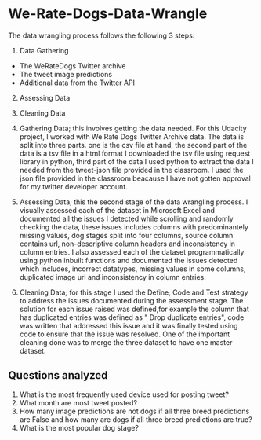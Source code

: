 # We-Rate-Dogs-Data-Wrangle
The data wrangling process follows the following 3 steps:

1. Data Gathering
- The WeRateDogs Twitter archive
- The tweet image predictions
- Additional data from the Twitter API
2. Assessing Data
3. Cleaning Data

1. Gathering Data; this involves getting the data needed. For this Udacity project, I worked with We Rate Dogs Twitter Archive data. The data is split into three parts. one is the csv file at hand, the second part of the data is a tsv file in a html format I downloaded the tsv file using request library in python, third part of the data I used python to extract the data I needed from the tweet-json file provided in the classroom. I used the json file provided in the classroom beacause I have not gotten approval for my twitter developer account.

2. Assessing Data; this the second stage of the data wrangling process. I visually assessed each of the dataset in Microsoft Excel and documented all the issues I detected while scrolling and randomly checking the data, these issues includes columns with predominantely missing values, dog stages split into four columns, source column contains url, non-descriptive column headers and inconsistency in column entries. I also assessed each of the dataset programmatically using python inbuilt functions  and documented the issues detected which includes, incorrect datatypes, missing values in some columns, duplicated image url and inconsistency in column entries.

3. Cleaning Data; for this stage I used the Define, Code and Test strategy to address the issues documented during the assessment stage. The solution for each issue raised was defined,for example the column that has duplicated entries was defined as " Drop duplicate entries", code was written that addressed this issue and it was finally tested using code to ensure that the issue was resolved. One of the important cleaning done was to merge the three dataset to have one master dataset.

## Questions analyzed
1. What is the most frequently used device used for posting tweet?
2. What month are most tweet posted?
3. How many image predictions are not dogs if all three breed predictions are False and how many are dogs if all three breed predictions are true?
4. What is the most popular dog stage?
